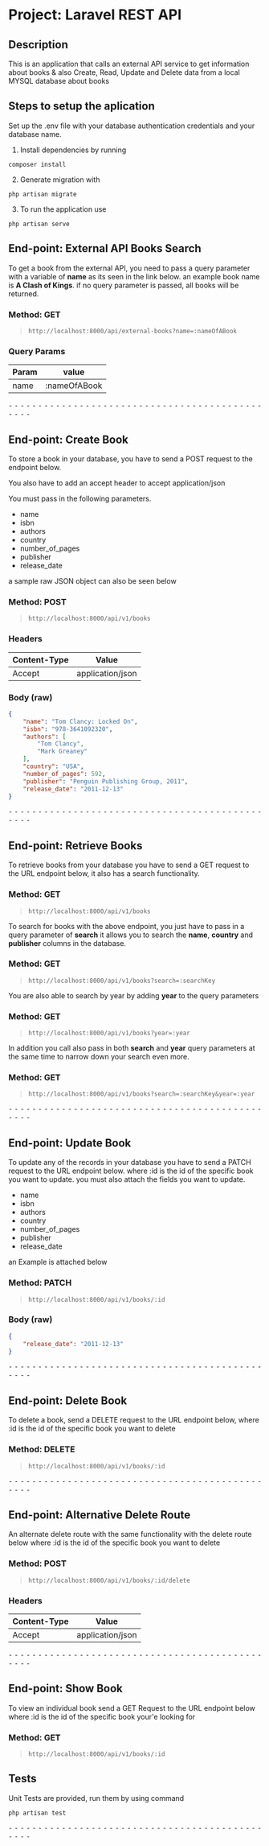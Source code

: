 # Project: Laravel REST API

## Description
This is an application that calls an external
API service to get information about books & also Create, Read, Update and Delete data from a local MYSQL database about books

## Steps to setup the aplication
Set up the .env file with your database authentication credentials and your database name.


1) Install dependencies by running 
```shell
composer install
```

2) Generate migration with 
```shell
php artisan migrate
```

3) To run the application use 
```shell
php artisan serve
```


## End-point: External API Books Search
To get a book from the external API, you need to pass a query parameter with a variable of **name** as its seen in the link below. an example book name is **A Clash of Kings**. if no query parameter is passed, all books will be returned.
### Method: GET
>```
>http://localhost:8000/api/external-books?name=:nameOfABook
>```
### Query Params

|Param|value|
|---|---|
|name|:nameOfABook|



⁃ ⁃ ⁃ ⁃ ⁃ ⁃ ⁃ ⁃ ⁃ ⁃ ⁃ ⁃ ⁃ ⁃ ⁃ ⁃ ⁃ ⁃ ⁃ ⁃ ⁃ ⁃ ⁃ ⁃ ⁃ ⁃ ⁃ ⁃ ⁃ ⁃ ⁃ ⁃ ⁃ ⁃ ⁃ ⁃ ⁃ ⁃ ⁃ ⁃ ⁃ ⁃ ⁃ ⁃ ⁃ ⁃ ⁃

## End-point: Create Book
To store a book in your database, you have to send a POST request to the endpoint below.

You also have to add an accept header to accept application/json

You must pass in the following parameters.
    <ul>
        <li> name </li>
        <li> isbn </li>
        <li> authors </li>
        <li> country </li>
        <li> number_of_pages </li>
        <li> publisher </li>
        <li> release_date </li>
     </ul>

a sample raw JSON object can also be seen below
### Method: POST
>```
>http://localhost:8000/api/v1/books
>```
### Headers

|Content-Type|Value|
|---|---|
|Accept|application/json|


### Body (**raw**)

```json
{
    "name": "Tom Clancy: Locked On",
    "isbn": "978-3641092320",
    "authors": [
        "Tom Clancy",
        "Mark Greaney"
    ],
    "country": "USA",
    "number_of_pages": 592,
    "publisher": "Penguin Publishing Group, 2011",
    "release_date": "2011-12-13"
}
```


⁃ ⁃ ⁃ ⁃ ⁃ ⁃ ⁃ ⁃ ⁃ ⁃ ⁃ ⁃ ⁃ ⁃ ⁃ ⁃ ⁃ ⁃ ⁃ ⁃ ⁃ ⁃ ⁃ ⁃ ⁃ ⁃ ⁃ ⁃ ⁃ ⁃ ⁃ ⁃ ⁃ ⁃ ⁃ ⁃ ⁃ ⁃ ⁃ ⁃ ⁃ ⁃ ⁃ ⁃ ⁃ ⁃ ⁃

## End-point: Retrieve Books
To retrieve books from your database you have to send a GET request to the URL endpoint below, it also has a search functionality.

### Method: GET
>```
>http://localhost:8000/api/v1/books
>```

To search for books with the above endpoint, you just have to pass in a query parameter of **search** it allows you to search the **name**, **country** and **publisher** columns in the database. 

### Method: GET
>```
>http://localhost:8000/api/v1/books?search=:searchKey
>```

You are also able to search by year by adding **year** to the query parameters
### Method: GET
>```
>http://localhost:8000/api/v1/books?year=:year
>```

In addition you call also pass in both **search** and **year** query parameters at the same time to narrow down your search even more.
### Method: GET
>```
>http://localhost:8000/api/v1/books?search=:searchKey&year=:year
>```

⁃ ⁃ ⁃ ⁃ ⁃ ⁃ ⁃ ⁃ ⁃ ⁃ ⁃ ⁃ ⁃ ⁃ ⁃ ⁃ ⁃ ⁃ ⁃ ⁃ ⁃ ⁃ ⁃ ⁃ ⁃ ⁃ ⁃ ⁃ ⁃ ⁃ ⁃ ⁃ ⁃ ⁃ ⁃ ⁃ ⁃ ⁃ ⁃ ⁃ ⁃ ⁃ ⁃ ⁃ ⁃ ⁃ ⁃

## End-point: Update Book
To update any of the records in your database you have to send a PATCH request to the URL endpoint below. where :id is the id of the specific book you want to update. you must also attach the fields you want to update.

<ul>
        <li> name </li>
        <li> isbn </li>
        <li> authors </li>
        <li> country </li>
        <li> number_of_pages </li>
        <li> publisher </li>
        <li> release_date </li>
     </ul>

an Example is attached below
### Method: PATCH
>```
>http://localhost:8000/api/v1/books/:id
>```
### Body (**raw**)

```json
{
    "release_date": "2011-12-13"
}
```


⁃ ⁃ ⁃ ⁃ ⁃ ⁃ ⁃ ⁃ ⁃ ⁃ ⁃ ⁃ ⁃ ⁃ ⁃ ⁃ ⁃ ⁃ ⁃ ⁃ ⁃ ⁃ ⁃ ⁃ ⁃ ⁃ ⁃ ⁃ ⁃ ⁃ ⁃ ⁃ ⁃ ⁃ ⁃ ⁃ ⁃ ⁃ ⁃ ⁃ ⁃ ⁃ ⁃ ⁃ ⁃ ⁃ ⁃

## End-point: Delete Book
To delete a book, send a DELETE request to the URL endpoint below, where :id is the id of the specific book you want to delete
### Method: DELETE
>```
>http://localhost:8000/api/v1/books/:id
>```

⁃ ⁃ ⁃ ⁃ ⁃ ⁃ ⁃ ⁃ ⁃ ⁃ ⁃ ⁃ ⁃ ⁃ ⁃ ⁃ ⁃ ⁃ ⁃ ⁃ ⁃ ⁃ ⁃ ⁃ ⁃ ⁃ ⁃ ⁃ ⁃ ⁃ ⁃ ⁃ ⁃ ⁃ ⁃ ⁃ ⁃ ⁃ ⁃ ⁃ ⁃ ⁃ ⁃ ⁃ ⁃ ⁃ ⁃

## End-point: Alternative Delete Route
An alternate delete route with the same functionality with the delete route below where :id is the id of the specific book you want to delete
### Method: POST
>```
>http://localhost:8000/api/v1/books/:id/delete
>```
### Headers

|Content-Type|Value|
|---|---|
|Accept|application/json|



⁃ ⁃ ⁃ ⁃ ⁃ ⁃ ⁃ ⁃ ⁃ ⁃ ⁃ ⁃ ⁃ ⁃ ⁃ ⁃ ⁃ ⁃ ⁃ ⁃ ⁃ ⁃ ⁃ ⁃ ⁃ ⁃ ⁃ ⁃ ⁃ ⁃ ⁃ ⁃ ⁃ ⁃ ⁃ ⁃ ⁃ ⁃ ⁃ ⁃ ⁃ ⁃ ⁃ ⁃ ⁃ ⁃ ⁃

## End-point: Show Book
To view an individual book send a GET Request to the URL endpoint below where :id is the id of the specific book your'e looking for
### Method: GET
>```
>http://localhost:8000/api/v1/books/:id
>```


## Tests
Unit Tests are provided, run them by using command

```shell
php artisan test
```


⁃ ⁃ ⁃ ⁃ ⁃ ⁃ ⁃ ⁃ ⁃ ⁃ ⁃ ⁃ ⁃ ⁃ ⁃ ⁃ ⁃ ⁃ ⁃ ⁃ ⁃ ⁃ ⁃ ⁃ ⁃ ⁃ ⁃ ⁃ ⁃ ⁃ ⁃ ⁃ ⁃ ⁃ ⁃ ⁃ ⁃ ⁃ ⁃ ⁃ ⁃ ⁃ ⁃ ⁃ ⁃ ⁃ ⁃

